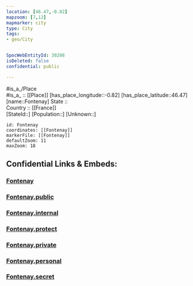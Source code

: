 ```yaml
---
location: [46.47,-0.82] 
mapzoom: [7,12] 
mapmarker: city 
type: City
tags:
- geo/City


SpocWebEntityId: 30208
isDeleted: false
confidential: public

---
```

#is_a_/Place  
#is_a_ :: [[Place]] 
[has_place_longitude::-0.82] 
[has_place_latitude::46.47] 
[name::Fontenay] 
State ::  
Country :: [[France]]  
[StateId::] 
[Population::] 
[Unknown::] 


```leaflet
id: Fontenay
coordinates: [[Fontenay]] 
markerFile: [[Fontenay]] 
defaultZoom: 11 
maxZoom: 18
```


## Confidential Links & Embeds: 

### [Fontenay](/_Standards/Earth/Continent/Europe/Europe~West/France/regions~France/Pays_de_la_Loire/departments~Pays_de_la_Loire/Vendée/communes~Vendée/Fontenay-le-Comte/cities~Fontenay-le-Comte/Fontenay.md) 

### [Fontenay.public](/_public/Earth/Continent/Europe/Europe~West/France/regions~France/Pays_de_la_Loire/departments~Pays_de_la_Loire/Vendée/communes~Vendée/Fontenay-le-Comte/cities~Fontenay-le-Comte/Fontenay.public.md) 

### [Fontenay.internal](/_internal/Earth/Continent/Europe/Europe~West/France/regions~France/Pays_de_la_Loire/departments~Pays_de_la_Loire/Vendée/communes~Vendée/Fontenay-le-Comte/cities~Fontenay-le-Comte/Fontenay.internal.md) 

### [Fontenay.protect](/_protect/Earth/Continent/Europe/Europe~West/France/regions~France/Pays_de_la_Loire/departments~Pays_de_la_Loire/Vendée/communes~Vendée/Fontenay-le-Comte/cities~Fontenay-le-Comte/Fontenay.protect.md) 

### [Fontenay.private](/_private/Earth/Continent/Europe/Europe~West/France/regions~France/Pays_de_la_Loire/departments~Pays_de_la_Loire/Vendée/communes~Vendée/Fontenay-le-Comte/cities~Fontenay-le-Comte/Fontenay.private.md) 

### [Fontenay.personal](/_personal/Earth/Continent/Europe/Europe~West/France/regions~France/Pays_de_la_Loire/departments~Pays_de_la_Loire/Vendée/communes~Vendée/Fontenay-le-Comte/cities~Fontenay-le-Comte/Fontenay.personal.md) 

### [Fontenay.secret](/_secret/Earth/Continent/Europe/Europe~West/France/regions~France/Pays_de_la_Loire/departments~Pays_de_la_Loire/Vendée/communes~Vendée/Fontenay-le-Comte/cities~Fontenay-le-Comte/Fontenay.secret.md)

